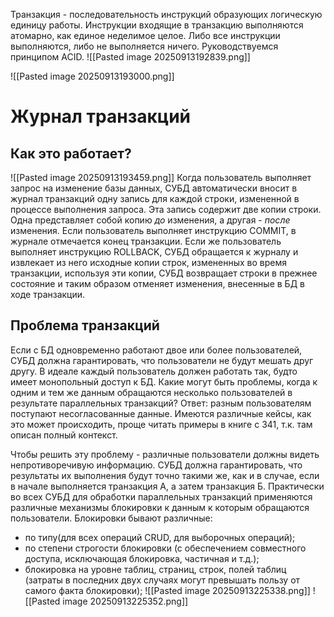 Транзакция - последовательность инструкций образующих логическую единицу работы.
Инструкции входящие в транзакцию выполняются атомарно, как единое неделимое целое. Либо все инструкции выполняются, либо не выполняется ничего.
Руководствуемся принципом ACID.
![[Pasted image 20250913192839.png]]

![[Pasted image 20250913193000.png]]

# Журнал транзакций
## Как это работает?
![[Pasted image 20250913193459.png]]
Когда пользователь выполняет запрос на изменение базы данных, СУБД автоматически вносит в журнал транзакций одну запись для каждой строки, измененной в процессе выполнения запроса. Эта запись содержит две копии строки. Одна представляет собой копию *до* изменения, а другая - *после* изменения.
Если пользователь выполняет инструкцию COMMIT, в журнале отмечается конец транзакции. Если же пользователь выполняет инструкцию ROLLBACK, СУБД обращается к журналу и извлекает из него исходные копии строк, измененных во время транзакции, используя эти копии, СУБД возвращает строки в прежнее состояние и таким образом отменяет изменения, внесенные в БД в ходе транзакции.
## Проблема транзакций
Если с БД одновременно работают двое или более пользователей, СУБД должна гарантировать, что пользователи не будут мешать друг другу. В идеале каждый пользователь должен работать так, будто имеет монопольный доступ к БД.
Какие могут быть проблемы, когда к одним и тем же данным обращаются несколько пользователей в результате параллельных транзакций?
Ответ: разным пользователям поступают несогласованные данные. Имеются различные кейсы, как это может происходить, проще читать примеры в книге с 341, т.к. там описан полный контекст.

Чтобы решить эту проблему - различные пользователи должны видеть непротиворечивую информацию. СУБД должна гарантировать, что результаты их выполнения будут точно такими же, как и в случае, если в начале выполняется транзакция А, а затем транзакция Б.
Практически во всех СУБД для обработки параллельных транзакций применяются различные механизмы блокировки к данным к которым обращаются пользователи. 
Блокировки бывают различные:
- по типу(для всех операций CRUD, для выборочных операций);
- по степени строгости блокировки (с обеспечением совместного доступа, исключающая блокировка, частичная и т.д.);
- блокировка на уровне таблиц, страниц, строк, полей таблиц (затраты в последних двух случаях могут превышать пользу от самого факта блокировки);
![[Pasted image 20250913225338.png]]
![[Pasted image 20250913225352.png]]